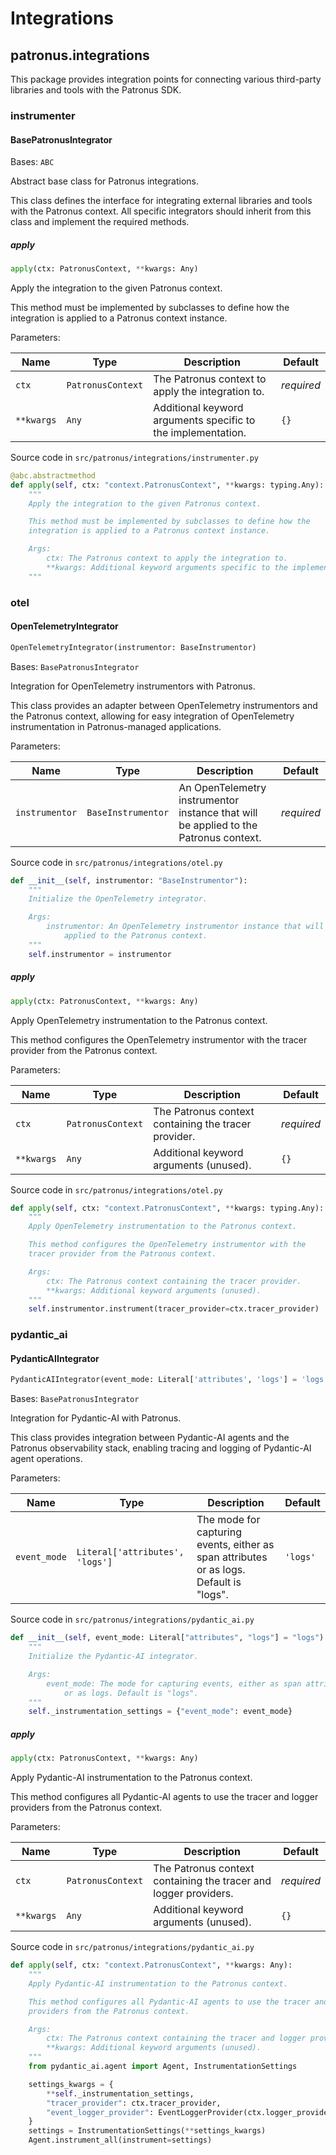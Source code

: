 # Integrations

## patronus.integrations

This package provides integration points for connecting various third-party libraries and tools with the Patronus SDK.

### instrumenter

#### BasePatronusIntegrator

Bases: `ABC`

Abstract base class for Patronus integrations.

This class defines the interface for integrating external libraries and tools with the Patronus context. All specific integrators should inherit from this class and implement the required methods.

##### apply

```python
apply(ctx: PatronusContext, **kwargs: Any)
```

Apply the integration to the given Patronus context.

This method must be implemented by subclasses to define how the integration is applied to a Patronus context instance.

Parameters:

| Name       | Type              | Description                                                  | Default    |
| ---------- | ----------------- | ------------------------------------------------------------ | ---------- |
| `ctx`      | `PatronusContext` | The Patronus context to apply the integration to.            | *required* |
| `**kwargs` | `Any`             | Additional keyword arguments specific to the implementation. | `{}`       |

Source code in `src/patronus/integrations/instrumenter.py`

```python
@abc.abstractmethod
def apply(self, ctx: "context.PatronusContext", **kwargs: typing.Any):
    """
    Apply the integration to the given Patronus context.

    This method must be implemented by subclasses to define how the
    integration is applied to a Patronus context instance.

    Args:
        ctx: The Patronus context to apply the integration to.
        **kwargs: Additional keyword arguments specific to the implementation.
    """
```

### otel

#### OpenTelemetryIntegrator

```python
OpenTelemetryIntegrator(instrumentor: BaseInstrumentor)
```

Bases: `BasePatronusIntegrator`

Integration for OpenTelemetry instrumentors with Patronus.

This class provides an adapter between OpenTelemetry instrumentors and the Patronus context, allowing for easy integration of OpenTelemetry instrumentation in Patronus-managed applications.

Parameters:

| Name           | Type               | Description                                                                          | Default    |
| -------------- | ------------------ | ------------------------------------------------------------------------------------ | ---------- |
| `instrumentor` | `BaseInstrumentor` | An OpenTelemetry instrumentor instance that will be applied to the Patronus context. | *required* |

Source code in `src/patronus/integrations/otel.py`

```python
def __init__(self, instrumentor: "BaseInstrumentor"):
    """
    Initialize the OpenTelemetry integrator.

    Args:
        instrumentor: An OpenTelemetry instrumentor instance that will be
            applied to the Patronus context.
    """
    self.instrumentor = instrumentor
```

##### apply

```python
apply(ctx: PatronusContext, **kwargs: Any)
```

Apply OpenTelemetry instrumentation to the Patronus context.

This method configures the OpenTelemetry instrumentor with the tracer provider from the Patronus context.

Parameters:

| Name       | Type              | Description                                          | Default    |
| ---------- | ----------------- | ---------------------------------------------------- | ---------- |
| `ctx`      | `PatronusContext` | The Patronus context containing the tracer provider. | *required* |
| `**kwargs` | `Any`             | Additional keyword arguments (unused).               | `{}`       |

Source code in `src/patronus/integrations/otel.py`

```python
def apply(self, ctx: "context.PatronusContext", **kwargs: typing.Any):
    """
    Apply OpenTelemetry instrumentation to the Patronus context.

    This method configures the OpenTelemetry instrumentor with the
    tracer provider from the Patronus context.

    Args:
        ctx: The Patronus context containing the tracer provider.
        **kwargs: Additional keyword arguments (unused).
    """
    self.instrumentor.instrument(tracer_provider=ctx.tracer_provider)
```

### pydantic_ai

#### PydanticAIIntegrator

```python
PydanticAIIntegrator(event_mode: Literal['attributes', 'logs'] = 'logs')
```

Bases: `BasePatronusIntegrator`

Integration for Pydantic-AI with Patronus.

This class provides integration between Pydantic-AI agents and the Patronus observability stack, enabling tracing and logging of Pydantic-AI agent operations.

Parameters:

| Name         | Type                            | Description                                                                             | Default  |
| ------------ | ------------------------------- | --------------------------------------------------------------------------------------- | -------- |
| `event_mode` | `Literal['attributes', 'logs']` | The mode for capturing events, either as span attributes or as logs. Default is "logs". | `'logs'` |

Source code in `src/patronus/integrations/pydantic_ai.py`

```python
def __init__(self, event_mode: Literal["attributes", "logs"] = "logs"):
    """
    Initialize the Pydantic-AI integrator.

    Args:
        event_mode: The mode for capturing events, either as span attributes
            or as logs. Default is "logs".
    """
    self._instrumentation_settings = {"event_mode": event_mode}
```

##### apply

```python
apply(ctx: PatronusContext, **kwargs: Any)
```

Apply Pydantic-AI instrumentation to the Patronus context.

This method configures all Pydantic-AI agents to use the tracer and logger providers from the Patronus context.

Parameters:

| Name       | Type              | Description                                                      | Default    |
| ---------- | ----------------- | ---------------------------------------------------------------- | ---------- |
| `ctx`      | `PatronusContext` | The Patronus context containing the tracer and logger providers. | *required* |
| `**kwargs` | `Any`             | Additional keyword arguments (unused).                           | `{}`       |

Source code in `src/patronus/integrations/pydantic_ai.py`

```python
def apply(self, ctx: "context.PatronusContext", **kwargs: Any):
    """
    Apply Pydantic-AI instrumentation to the Patronus context.

    This method configures all Pydantic-AI agents to use the tracer and logger
    providers from the Patronus context.

    Args:
        ctx: The Patronus context containing the tracer and logger providers.
        **kwargs: Additional keyword arguments (unused).
    """
    from pydantic_ai.agent import Agent, InstrumentationSettings

    settings_kwargs = {
        **self._instrumentation_settings,
        "tracer_provider": ctx.tracer_provider,
        "event_logger_provider": EventLoggerProvider(ctx.logger_provider),
    }
    settings = InstrumentationSettings(**settings_kwargs)
    Agent.instrument_all(instrument=settings)
```
